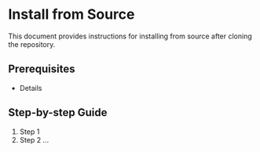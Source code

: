 # Install from Source

This document provides instructions for installing from source after cloning the repository.

## Prerequisites

- Details

## Step-by-step Guide

1. Step 1
2. Step 2
...